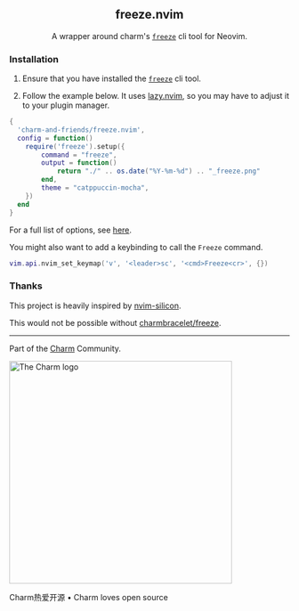 <p align="center">
    <h2 align="center">freeze.nvim</h3>
</p>

<p align="center">
    A wrapper around charm's <a href="https://github.com/charmbracelet/freeze"><code>freeze</code></a> cli tool for Neovim.
</p>

### Installation

1) Ensure that you have installed the [`freeze`][freeze] cli tool.

2) Follow the example below. It uses [lazy.nvim](https://github.com/folke/lazy.nvim), so you may have to adjust it to your plugin manager.

```lua
{
  'charm-and-friends/freeze.nvim',
  config = function()
    require('freeze').setup({
        command = "freeze",
        output = function()
            return "./" .. os.date("%Y-%m-%d") .. "_freeze.png"
        end,
        theme = "catppuccin-mocha",
    })
  end
}
```

For a full list of options, see [here](https://github.com/isabelroses/charm-freeze.nvim/blob/b4c80e67e8a9fc525bd10633d04b5bfca2f2862e/lua/charm-freeze/init.lua#L17-L44).

You might also want to add a keybinding to call the `Freeze` command.

```lua
vim.api.nvim_set_keymap('v', '<leader>sc', '<cmd>Freeze<cr>', {})
```

### Thanks

This project is heavily inspired by [nvim-silicon](https://github.com/michaelrommel/nvim-silicon).

This would not be possible without [charmbracelet/freeze][freeze].

[freeze]: https://github.com/charmbracelet/freeze

---

Part of the [Charm](https://charm.sh) Community.

<a href="https://charm.sh/">
  <img
    alt="The Charm logo"
    width="400"
    src="https://stuff.charm.sh/charm-badge.jpg"
  />
</a>

Charm热爱开源 • Charm loves open source
